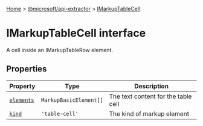 [Home](./index) &gt; [@microsoft/api-extractor](api-extractor.md) &gt; [IMarkupTableCell](api-extractor.imarkuptablecell.md)

# IMarkupTableCell interface

A cell inside an IMarkupTableRow element.

## Properties

|  Property | Type | Description |
|  --- | --- | --- |
|  [`elements`](api-extractor.imarkuptablecell.elements.md) | `MarkupBasicElement[]` | The text content for the table cell |
|  [`kind`](api-extractor.imarkuptablecell.kind.md) | `'table-cell'` | The kind of markup element |

